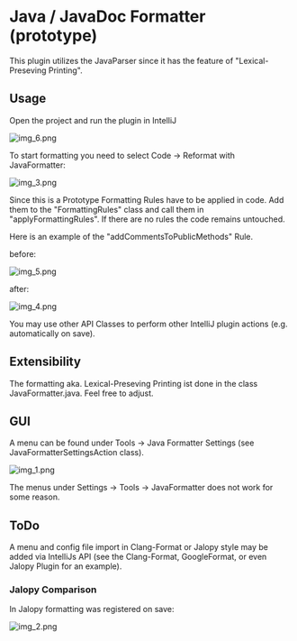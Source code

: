 # Java / JavaDoc Formatter (prototype)

This plugin utilizes the JavaParser since it has the feature of "Lexical-Preseving Printing".

## Usage
Open the project and run the plugin in IntelliJ

![img_6.png](img_6.png)


To start formatting you need to select Code -> Reformat with JavaFormatter:

![img_3.png](img_3.png)

Since this is a Prototype Formatting Rules have to be applied in code. Add them to the "FormattingRules" class and call them in "applyFormattingRules". If there are no rules the code remains untouched.

Here is an example of the "addCommentsToPublicMethods" Rule.

before:

![img_5.png](img_5.png)

after:

![img_4.png](img_4.png)

You may use other API Classes to perform other IntelliJ plugin actions (e.g. automatically on save).

## Extensibility

The formatting aka. Lexical-Preseving Printing ist done in the class JavaFormatter.java. Feel free to adjust.

## GUI
A menu can be found under Tools -> Java Formatter Settings (see JavaFormatterSettingsAction class).

![img_1.png](img_1.png)

The menus under Settings -> Tools -> JavaFormatter does not work for some reason.

## ToDo
A menu and config file import in Clang-Format or Jalopy style may be added via IntelliJs API (see the Clang-Format, GoogleFormat, or even Jalopy Plugin for an example).

### Jalopy Comparison
In Jalopy formatting was registered on save:

![img_2.png](img_2.png)